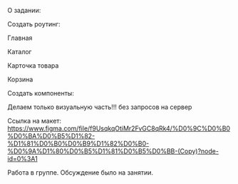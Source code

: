 О задании:

Создать роутинг:

  Главная

  Каталог

  Карточка товара

  Корзина

Создать компоненты:



Делаем только визуальную часть!!! без запросов на сервер



Ссылка на макет: https://www.figma.com/file/f9UsqkqOtiMr2FvGC8qRk4/%D0%9C%D0%B0%D0%BA%D0%B5%D1%82-%D1%81%D0%B0%D0%B9%D1%82%D0%B0-%D0%9A%D1%80%D0%B5%D1%81%D0%B5%D0%BB-(Copy)?node-id=0%3A1



Работа в группе. Обсуждение было на занятии.
